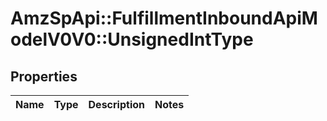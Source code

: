 # AmzSpApi::FulfillmentInboundApiModelV0V0::UnsignedIntType

## Properties
Name | Type | Description | Notes
------------ | ------------- | ------------- | -------------

